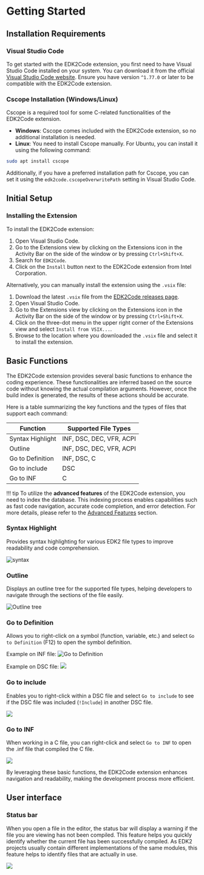 # Getting Started

## Installation Requirements

### Visual Studio Code
To get started with the EDK2Code extension, you first need to have Visual Studio Code installed on your system. You can download it from the official [Visual Studio Code website](https://code.visualstudio.com/download). Ensure you have version `^1.77.0` or later to be compatible with the EDK2Code extension.

### Cscope Installation (Windows/Linux)
Cscope is a required tool for some C-related functionalities of the EDK2Code extension. 

- **Windows**: Cscope comes included with the EDK2Code extension, so no additional installation is needed.
- **Linux**: You need to install Cscope manually. For Ubuntu, you can install it using the following command:
```sh
sudo apt install cscope
```

Additionally, if you have a preferred installation path for Cscope, you can set it using the `edk2code.cscopeOverwritePath` setting in Visual Studio Code.

## Initial Setup

### Installing the Extension
To install the EDK2Code extension:

1. Open Visual Studio Code.
2. Go to the Extensions view by clicking on the Extensions icon in the Activity Bar on the side of the window or by pressing `Ctrl+Shift+X`.
3. Search for `EDK2Code`.
4. Click on the `Install` button next to the EDK2Code extension from Intel Corporation.


Alternatively, you can manually install the extension using the `.vsix` file:

1. Download the latest `.vsix` file from the [EDK2Code releases page](https://github.com/intel/Edk2Code/releases).
2. Open Visual Studio Code.
3. Go to the Extensions view by clicking on the Extensions icon in the Activity Bar on the side of the window or by pressing `Ctrl+Shift+X`.
4. Click on the three-dot menu in the upper right corner of the Extensions view and select `Install from VSIX...`.
5. Browse to the location where you downloaded the `.vsix` file and select it to install the extension.

## Basic Functions

The EDK2Code extension provides several basic functions to enhance the coding experience. These functionalities are inferred based on the source code without knowing the actual compilation arguments. However, once the build index is generated, the results of these actions should be accurate.

Here is a table summarizing the key functions and the types of files that support each command:

| Function            | Supported File Types       |
|---------------------|----------------------------|
| Syntax Highlight    | INF, DSC, DEC, VFR, ACPI   |
| Outline             | INF, DSC, DEC, VFR, ACPI   |
| Go to Definition    | INF, DSC, C                |
| Go to include       | DSC                        |
| Go to INF           | C                          |

!!! tip
    To utilize the **advanced features** of the EDK2Code extension, you need to index the database. This indexing process enables capabilities such as fast code navigation, accurate code completion, and error detection. For more details, please refer to the [Advanced Features](advance_features.md) section.

### Syntax Highlight
Provides syntax highlighting for various EDK2 file types to improve readability and code comprehension.

![syntax](images/syntax.png)

### Outline
Displays an outline tree for the supported file types, helping developers to navigate through the sections of the file easily.

![Outline tree](images/online_tree.gif)

### Go to Definition
Allows you to right-click on a symbol (function, variable, etc.) and select `Go to Definition` (F12) to open the symbol definition. 

Example on INF file:
![Go to Definition](images/go_to_definition.gif)

Example on DSC file:
![](images/goto_definition_inf.gif)

### Go to include
Enables you to right-click within a DSC file and select `Go to include` to see if the DSC file was included (`!Include`) in another DSC file.

![](images/include.gif)

### Go to INF
When working in a C file, you can right-click and select `Go to INF` to open the .inf file that compiled the C file.

![](images/goto_inf.gif)

By leveraging these basic functions, the EDK2Code extension enhances navigation and readability, making the development process more efficient.

## User interface

### Status bar
When you open a file in the editor, the status bar will display a warning if the file you are viewing has not been compiled. This feature helps you quickly identify whether the current file has been successfully compiled. As EDK2 projects usually contain different implementations of the same modules, this feature helps to identify files that are actually in use.

![](images/262088939-893be801-0977-48cc-98b3-1f119d9f7679.gif)